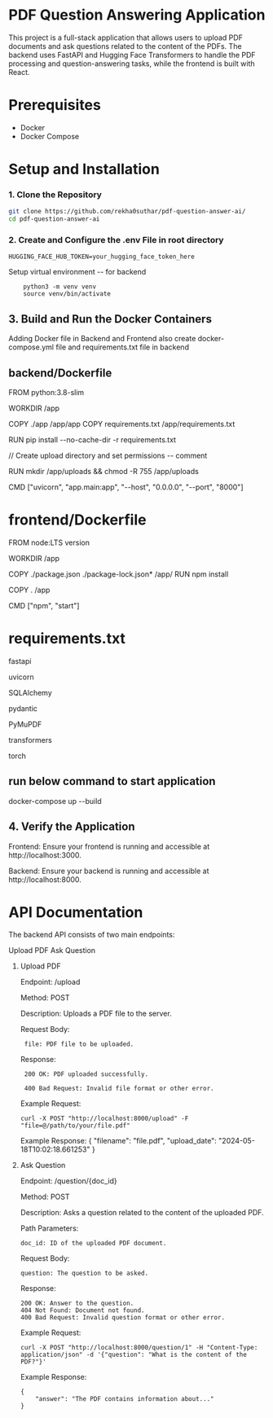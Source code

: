 # PDF Question Answering Application

This project is a full-stack application that allows users to upload PDF documents and ask questions related to the content of the PDFs. The backend uses FastAPI and Hugging Face Transformers to handle the PDF processing and question-answering tasks, while the frontend is built with React.

# Prerequisites

- Docker
- Docker Compose


# Setup and Installation

### 1. Clone the Repository

```bash
git clone https://github.com/rekha0suthar/pdf-question-answer-ai/
cd pdf-question-answer-ai
```

### 2. Create and Configure the .env File in root directory

    HUGGING_FACE_HUB_TOKEN=your_hugging_face_token_here

Setup virtual environment -- for backend

        python3 -m venv venv
        source venv/bin/activate 

## 3. Build and Run the Docker Containers

Adding Docker file in Backend and Frontend also create docker-compose.yml file and requirements.txt file in backend

## backend/Dockerfile

FROM python:3.8-slim

WORKDIR /app

COPY ./app /app/app
COPY requirements.txt /app/requirements.txt

RUN pip install --no-cache-dir -r requirements.txt

// Create upload directory and set permissions -- comment

RUN mkdir /app/uploads && chmod -R 755 /app/uploads

CMD ["uvicorn", "app.main:app", "--host", "0.0.0.0", "--port", "8000"]

# frontend/Dockerfile

FROM node:LTS version

WORKDIR /app

COPY ./package.json ./package-lock.json\* /app/
RUN npm install

COPY . /app

CMD ["npm", "start"]

# requirements.txt

fastapi

uvicorn

SQLAlchemy

pydantic

PyMuPDF

transformers

torch

## run below command to start application

docker-compose up --build

## 4. Verify the Application

Frontend: Ensure your frontend is running and accessible at http://localhost:3000.

Backend: Ensure your backend is running and accessible at http://localhost:8000.

# API Documentation

The backend API consists of two main endpoints:

Upload PDF
Ask Question

1.  Upload PDF

    Endpoint: /upload

    Method: POST

    Description: Uploads a PDF file to the server.

    Request Body:

         file: PDF file to be uploaded.

    Response:

         200 OK: PDF uploaded successfully.

         400 Bad Request: Invalid file format or other error.

    Example Request:

        curl -X POST "http://localhost:8000/upload" -F "file=@/path/to/your/file.pdf"

    Example Response:
    {
    "filename": "file.pdf",
    "upload_date": "2024-05-18T10:02:18.661253"
    }

2.  Ask Question

    Endpoint: /question/{doc_id}

    Method: POST

    Description: Asks a question related to the content of the uploaded
    PDF.

    Path Parameters:

        doc_id: ID of the uploaded PDF document.

    Request Body:

        question: The question to be asked.

    Response:

        200 OK: Answer to the question.
        404 Not Found: Document not found.
        400 Bad Request: Invalid question format or other error.

    Example Request:

        curl -X POST "http://localhost:8000/question/1" -H "Content-Type: application/json" -d '{"question": "What is the content of the PDF?"}'

    Example Response:

        {
            "answer": "The PDF contains information about..."
        }




